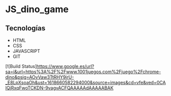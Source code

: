 # JS_dino_game

## Tecnologías

- HTML
- CSS
- JAVASCRIPT
- GIT

[![Build Status]https://www.google.es/url?sa=i&url=https%3A%2F%2Fwww.1001juegos.com%2Fjuego%2Fchrome-dino&psig=AOvVaw3TtRHY9irU-_E8LpXsoaOh&ust=1618660582294000&source=images&cd=vfe&ved=0CAIQjRxqFwoTCKDN-9vagvACFQAAAAAdAAAAABAK

